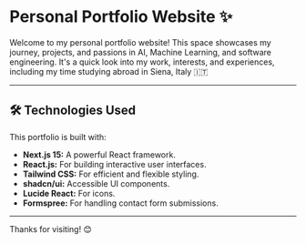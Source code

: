 # Personal Portfolio Website ✨

Welcome to my personal portfolio website! This space showcases my journey, projects, and passions in AI, Machine Learning, and software engineering. It's a quick look into my work, interests, and experiences, including my time studying abroad in Siena, Italy 🇮🇹

---

## 🛠️ Technologies Used

This portfolio is built with:

*   **Next.js 15:** A powerful React framework.
*   **React.js:** For building interactive user interfaces.
*   **Tailwind CSS:** For efficient and flexible styling.
*   **shadcn/ui:** Accessible UI components.
*   **Lucide React:** For icons.
*   **Formspree:** For handling contact form submissions.

---

Thanks for visiting! 😊
